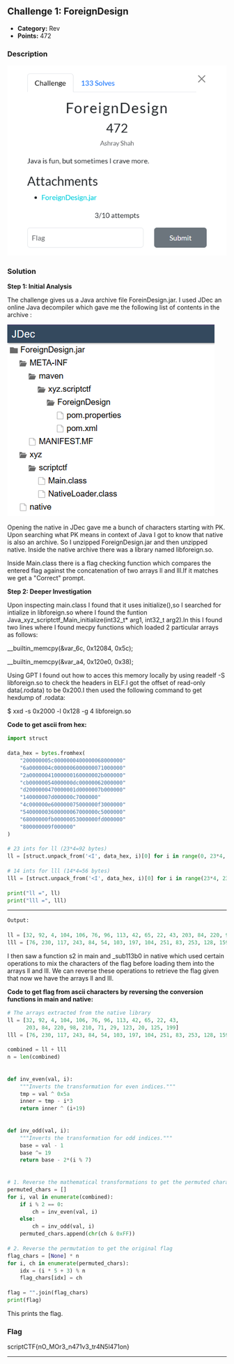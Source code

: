 ## Challenge 1: ForeignDesign

* **Category:** Rev
* **Points:** 472

### Description

![My solution screenshot](./Images/ForeignDesign.png)

### Solution

**Step 1: Initial Analysis**

The challenge gives us a Java archive file ForeinDesign.jar. I used JDec an online Java decompiler which gave me the following list of contents in the archive :

![My solution screenshot](./Images/JDec.png)

Opening the native in JDec gave me a bunch of characters starting with PK. Upon searching what PK means in context of Java I got to know that native is also an archive. So I unzipped ForeignDesign.jar and then unzipped native. Inside the native archive there was a library named libforeign.so.

Inside Main.class there is a flag checking function which compares the entered flag against the concatenation of two arrays ll and lll.If it matches we get a "Correct" prompt.

**Step 2: Deeper Investigation**

Upon inspecting  main.class I found that it uses initialize(),so I searched for intialize in libforeign.so where I found the funtion Java_xyz_scriptctf_Main_initialize(int32_t* arg1, int32_t arg2).In this I found two lines where I found mecpy functions which loaded 2 particular arrays as follows:

__builtin_memcpy(&var_6c, 0x12084, 0x5c);

__builtin_memcpy(&var_a4, 0x120e0, 0x38);

Using GPT I found out how to acces this memory locally by using readelf -S libforeign.so to check the headers in ELF.I got the offset of read-only data(.rodata) to be 0x200.I then used the following command to get hexdump of .rodata:

$ xxd -s 0x2000 -l 0x128 -g 4 libforeign.so

**Code to get ascii from hex:**
```python
import struct

data_hex = bytes.fromhex(
    "200000005c0000000400000068000000"
    "6a0000004c0000006000000071000000"
    "2a00000041000000160000002b000000"
    "cb00000054000000dc00000062000000"
    "d2000000470000001d0000007b000000"
    "140000007d000000c7000000"
    "4c000000e600000075000000f3000000"
    "540000003600000067000000c5000000"
    "68000000fb00000053000000fd000000"
    "800000009f000000"
)

# 23 ints for ll (23*4=92 bytes)
ll = [struct.unpack_from('<I', data_hex, i)[0] for i in range(0, 23*4, 4)]

# 14 ints for lll (14*4=56 bytes)
lll = [struct.unpack_from('<I', data_hex, i)[0] for i in range(23*4, 23*4 + 14*4, 4)]

print("ll =", ll)
print("lll =", lll)

```

****
```python
Output:

ll = [32, 92, 4, 104, 106, 76, 96, 113, 42, 65, 22, 43, 203, 84, 220, 98, 210, 71, 29, 123, 20, 125, 199]
lll = [76, 230, 117, 243, 84, 54, 103, 197, 104, 251, 83, 253, 128, 159]

```

I then saw a function s2 in main and _sub113b0 in native which used certain operations to mix the characters of the flag before loading them into the arrays ll and lll. We can reverse these operations to retrieve the flag given that now we have the arrays ll and lll.

**Code to get flag from ascii characters by reversing the conversion functions in main and native:**
```python
# The arrays extracted from the native library
ll = [32, 92, 4, 104, 106, 76, 96, 113, 42, 65, 22, 43,
      203, 84, 220, 98, 210, 71, 29, 123, 20, 125, 199]
lll = [76, 230, 117, 243, 84, 54, 103, 197, 104, 251, 83, 253, 128, 159]

combined = ll + lll
n = len(combined)


def inv_even(val, i):
    """Inverts the transformation for even indices."""
    tmp = val ^ 0x5a
    inner = tmp - i*3
    return inner ^ (i+19)


def inv_odd(val, i):
    """Inverts the transformation for odd indices."""
    base = val - 1
    base ^= 19
    return base - 2*(i % 7)


# 1. Reverse the mathematical transformations to get the permuted characters
permuted_chars = []
for i, val in enumerate(combined):
    if i % 2 == 0:
        ch = inv_even(val, i)
    else:
        ch = inv_odd(val, i)
    permuted_chars.append(chr(ch & 0xFF))

# 2. Reverse the permutation to get the original flag
flag_chars = [None] * n
for i, ch in enumerate(permuted_chars):
    idx = (i * 5 + 3) % n
    flag_chars[idx] = ch

flag = "".join(flag_chars)
print(flag)


```
This prints the flag.

### Flag

scriptCTF{nO_MOr3_n471v3_tr4N5l471on}

---

